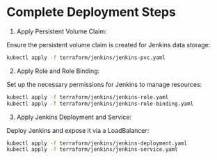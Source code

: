 # Complete Deployment Steps

1. Apply Persistent Volume Claim:

Ensure the persistent volume claim is created for Jenkins data storage:

```bash
kubectl apply -f terraform/jenkins/jenkins-pvc.yaml
```

2. Apply Role and Role Binding:

Set up the necessary permissions for Jenkins to manage resources:

```bash
kubectl apply -f terraform/jenkins/jenkins-role.yaml
kubectl apply -f terraform/jenkins/jenkins-role-binding.yaml
```

3. Apply Jenkins Deployment and Service:

Deploy Jenkins and expose it via a LoadBalancer:

```bash
kubectl apply -f terraform/jenkins/jenkins-deployment.yaml
kubectl apply -f terraform/jenkins/jenkins-service.yaml
```
